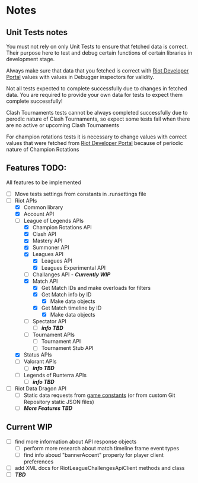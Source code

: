 # Notes
## Unit Tests notes
You must not rely on only Unit Tests to ensure that fetched data is correct. 
Their purpose here to test and debug certain functions of certain libraries in development stage.

Always make sure that data that you fetched is correct with [Riot Developer Portal](https://developer.riotgames.com/apis) values
with values in Debugger inspectors for validity.

Not all tests expected to complete successfully due to changes in fetched data. 
You are required to provide your own data for tests to expect them complete successfully!

Clash Tournaments tests cannot be always completed successfully due to perodic nature of Clash Tournaments,
so expect some tests fail when there are no active or upcoming Clash Tournaments

For champion rotations tests it is necessary to change values with correct values that were fetched from [Riot Developer Portal](https://developer.riotgames.com/apis)
because of periodic nature of Champion Rotations

## Features TODO:
All features to be implemented

- [ ] Move tests settings from constants in .runsettings file
- [ ] Riot APIs
	- [x] Common library
	- [x] Account API
	- [ ] League of Legends APIs
		- [x] Champion Rotations API
		- [x] Clash API
		- [x] Mastery API
		- [x] Summoner API
		- [x] Leagues API
			- [x] Leagues API
			- [x] Leagues Experimental API
		- [ ] Challanges API - ***Currently WIP***
		- [x] Match API
			- [x] Get Match IDs and make overloads for filters
			- [x] Get Match info by ID
				- [x] Make data objects
			- [x] Get Match timeline by ID
				- [x] Make data objects
		- [ ] Spectator API
			- [ ] ***info TBD***
		- [ ] Tournament APIs
			- [ ] Tournament API
			- [ ] Tournament Stub API
	- [x] Status APIs
	- [ ] Valorant APIs
    	- [ ] ***info TBD***
	- [ ] Legends of Runterra APIs
    	- [ ] ***info TBD***
- [ ] Riot Data Dragon API
	- [ ] Static data requests from [game constants](https://developer.riotgames.com/docs/lol#general_game-constants) (or from custom Git Repository static JSON files)
	- [ ] ***More Features TBD***

## Current WIP
- [ ] find more information about API response objects
    - [ ] perform more research about match timeline frame event types
    - [ ] find info aboud "bannerAccent" property for player client preferences
- [ ] add XML docs for RiotLeagueChallengesApiClient methods and class
- [ ] ***TBD***